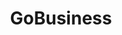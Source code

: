 ---
layout: homepage
title: GoBusiness
description: For Singapore Businesses
image: /images/
permalink: /
notification: Please click <a href="https://go.gov.sg/businessconnect">here</a> for enquiries. 
sections:
    - hero:
        title: For Singapore Businesses
        background: /images/hero-banner.jpg
        key_highlights:
        - title: General
          url: https://www.gobusiness.gov.sg/
          description: Please submit details.
#        - title: Single
#          url: https://www.gobusiness.gov.sg/
#          description: Please submit details.
---
